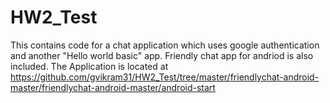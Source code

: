 # HW2_Test 
This contains code for a chat application which uses google authentication and another "Hello world basic" app.
Friendly chat app for andriod is also included. The Application is located at https://github.com/gvikram31/HW2_Test/tree/master/friendlychat-android-master/friendlychat-android-master/android-start 


